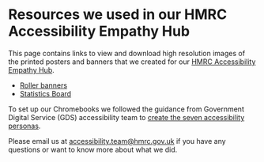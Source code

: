 
# Resources we used in our HMRC Accessibility Empathy Hub

This page contains links to view and download high resolution images of the printed posters and banners that we created for our [HMRC Accessibility Empathy Hub](https://hmrc.github.io/accessibility-empathy-hub/).

- [Roller banners](roller-banners/)
- [Statistics Board](statistics-board/)

To set up our Chromebooks we followed the guidance from Government Digital Service (GDS) accessibility team to [create the seven accessibility personas](https://alphagov.github.io/accessibility-personas/).

Please email us at [accessibility.team@hmrc.gov.uk](mailto:accessibility.team@hmrc.gov.uk) if you have any questions or want to know more about what we did.
